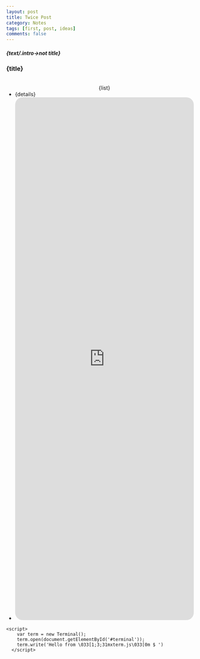```yaml
---
layout: post
title: Twice Post
category: Notes
tags: [first, post, ideas]
comments: false
---
```

<h4 style="font-style:italic; font-weight:bold">{text/.intro->not title}</h4>

<h3>{title}</h3>
<ul><br><center>{list}</center>
  <li>{details}</li>
  <li><iframe src="https://goo.gl/9stxP6" style="width: 100%; border-radius: 20px; height: 35vh;" frameborder="0" allowfullscreen></iframe></li>
</ul>
<link rel="stylesheet" href="bower_components/xterm.js/dist/xterm.css" />

<script src="bower_components/xterm.js/dist/xterm.js"></script>
 <div id="terminal"></div>
 
    <script>
      	var term = new Terminal();
        term.open(document.getElementById('#terminal'));
        term.write('Hello from \033[1;3;31mxterm.js\033[0m $ ')
      </script>

  
